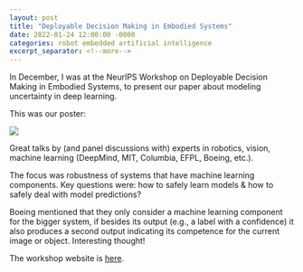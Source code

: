 ```yaml
---
layout: post
title: "Deployable Decision Making in Embodied Systems"
date: 2022-01-24 12:00:00 -0000
categories: robot embedded artificial intelligence
excerpt_separator: <!--more-->
---
```


In December, I was at the NeurIPS Workshop on Deployable Decision Making in Embodied Systems, 
to present our paper about modeling uncertainty in deep learning. 

This was our poster:

<img src="https://gertjanburghouts.github.io/pictures/poster_landscape.png">

Great talks by (and panel discussions with) experts in robotics, vision, 
machine learning (DeepMind, MIT, Columbia, EFPL, Boeing, etc.). 

The focus was robustness of systems that have machine learning components. 
Key questions were: how to safely learn models & how to safely deal with model predictions?

Boeing mentioned that they only consider a machine learning component for the bigger system, 
if besides its output (e.g., a label with a confidence) it also produces a second output indicating its competence for the current image or object. 
Interesting thought!

The workshop website is <a href="https://www.dynsyslab.org/deployable-decision-making-in-embodied-systems/">here</a>.
